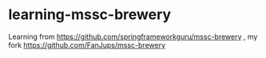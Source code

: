 # learning-mssc-brewery
Learning from https://github.com/springframeworkguru/mssc-brewery , my fork https://github.com/FanJups/mssc-brewery
